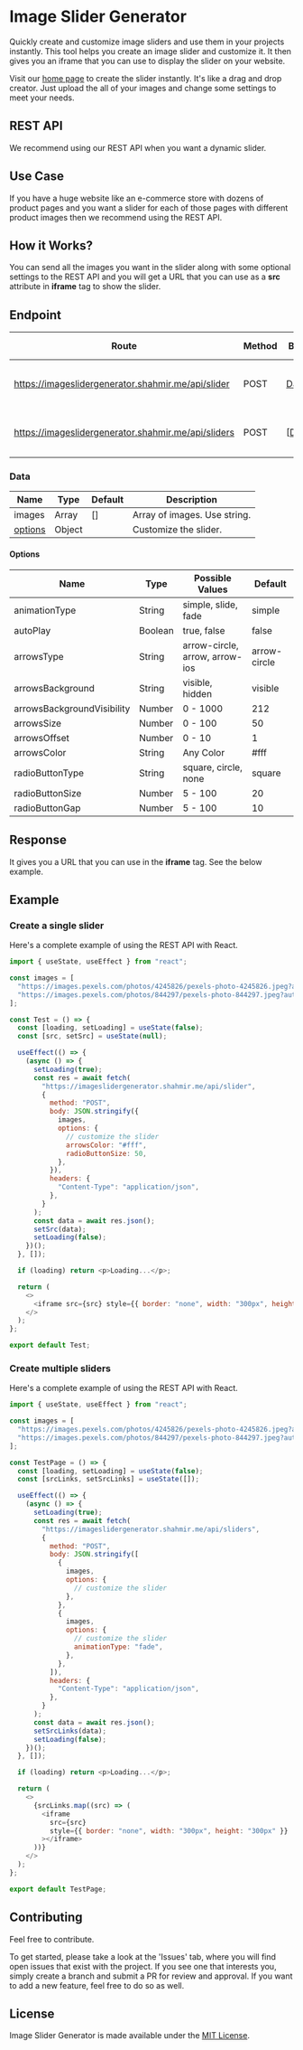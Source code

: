 # Image Slider Generator

Quickly create and customize image sliders and use them in your projects instantly. This tool helps you create an image slider and customize it. It then gives you an iframe that you can use to display the slider on your website.

Visit our [home page](https://imageslidergenerator.shahmir.me/) to create the slider instantly. It's like a drag and drop creator. Just upload the all of your images and change some settings to meet your needs.

## REST API

We recommend using our REST API when you want a dynamic slider.

## Use Case

If you have a huge website like an e-commerce store with dozens of product pages and you want a slider for each of those pages with different product images then we recommend using the REST API.

## How it Works?

You can send all the images you want in the slider along with some optional settings to the REST API and you will get a URL that you can use as a **src** attribute in **iframe** tag to show the slider.

## Endpoint

| Route                                               | Method | Body            | Body Type | Description                    |
| --------------------------------------------------- | ------ | --------------- | --------- | ------------------------------ |
| https://imageslidergenerator.shahmir.me/api/slider  | POST   | [Data](#data)   | Object    | For creating a single slider.  |
| https://imageslidergenerator.shahmir.me/api/sliders | POST   | [[Data](#data)] | Array     | For creating multiple sliders. |

### Data

| Name                | Type   | Default | Description                  |
| ------------------- | ------ | ------- | ---------------------------- |
| images              | Array  | []      | Array of images. Use string. |
| [options](#options) | Object |         | Customize the slider.        |

#### Options

| Name                       | Type    | Possible Values                | Default      |
| -------------------------- | ------- | ------------------------------ | ------------ |
| animationType              | String  | simple, slide, fade            | simple       |
| autoPlay                   | Boolean | true, false                    | false        |
| arrowsType                 | String  | arrow-circle, arrow, arrow-ios | arrow-circle |
| arrowsBackground           | String  | visible, hidden                | visible      |
| arrowsBackgroundVisibility | Number  | 0 - 1000                       | 212          |
| arrowsSize                 | Number  | 0 - 100                        | 50           |
| arrowsOffset               | Number  | 0 - 10                         | 1            |
| arrowsColor                | String  | Any Color                      | #fff         |
| radioButtonType            | String  | square, circle, none           | square       |
| radioButtonSize            | Number  | 5 - 100                        | 20           |
| radioButtonGap             | Number  | 5 - 100                        | 10           |

## Response

It gives you a URL that you can use in the **iframe** tag. See the below example.

## Example

### Create a single slider

Here's a complete example of using the REST API with React.

```javascript
import { useState, useEffect } from "react";

const images = [
  "https://images.pexels.com/photos/4245826/pexels-photo-4245826.jpeg?auto=compress&cs=tinysrgb&w=600",
  "https://images.pexels.com/photos/844297/pexels-photo-844297.jpeg?auto=compress&cs=tinysrgb&w=600",
];

const Test = () => {
  const [loading, setLoading] = useState(false);
  const [src, setSrc] = useState(null);

  useEffect(() => {
    (async () => {
      setLoading(true);
      const res = await fetch(
        "https://imageslidergenerator.shahmir.me/api/slider",
        {
          method: "POST",
          body: JSON.stringify({
            images,
            options: {
              // customize the slider
              arrowsColor: "#fff",
              radioButtonSize: 50,
            },
          }),
          headers: {
            "Content-Type": "application/json",
          },
        }
      );
      const data = await res.json();
      setSrc(data);
      setLoading(false);
    })();
  }, []);

  if (loading) return <p>Loading...</p>;

  return (
    <>
      <iframe src={src} style={{ border: "none", width: "300px", height: "300px }}></iframe>
    </>
  );
};

export default Test;
```

### Create multiple sliders

Here's a complete example of using the REST API with React.

```javascript
import { useState, useEffect } from "react";

const images = [
  "https://images.pexels.com/photos/4245826/pexels-photo-4245826.jpeg?auto=compress&cs=tinysrgb&w=600",
  "https://images.pexels.com/photos/844297/pexels-photo-844297.jpeg?auto=compress&cs=tinysrgb&w=600",
];

const TestPage = () => {
  const [loading, setLoading] = useState(false);
  const [srcLinks, setSrcLinks] = useState([]);

  useEffect(() => {
    (async () => {
      setLoading(true);
      const res = await fetch(
        "https://imageslidergenerator.shahmir.me/api/sliders",
        {
          method: "POST",
          body: JSON.stringify([
            {
              images,
              options: {
                // customize the slider
              },
            },
            {
              images,
              options: {
                // customize the slider
                animationType: "fade",
              },
            },
          ]),
          headers: {
            "Content-Type": "application/json",
          },
        }
      );
      const data = await res.json();
      setSrcLinks(data);
      setLoading(false);
    })();
  }, []);

  if (loading) return <p>Loading...</p>;

  return (
    <>
      {srcLinks.map((src) => (
        <iframe
          src={src}
          style={{ border: "none", width: "300px", height: "300px" }}
        ></iframe>
      ))}
    </>
  );
};

export default TestPage;
```

## Contributing

Feel free to contribute.

To get started, please take a look at the 'Issues' tab, where you will find open issues that exist with the project. If you see one that interests you, simply create a branch and submit a PR for review and approval. If you want to add a new feature, feel free to do so as well.

## License

Image Slider Generator is made available under the [MIT License](https://choosealicense.com/licenses/mit/).
